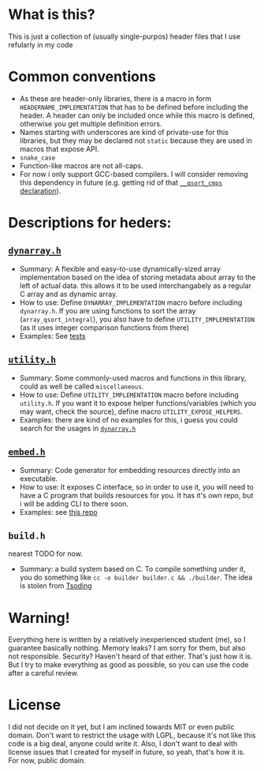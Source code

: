 # What is this?
This is just a collection of (usually single-purpos) header files that I use refularly in my code
# Common conventions
* As these are header-only libraries, there is a macro in form `HEADERNAME_IMPLEMENTATION` that has to be defined before including the header. A header can only be included once while this macro is defined, otherwise you get multiple definition errors.
* Names starting with underscores are kind of private-use for this libraries, but they may be declared not `static` because they are used in macros that expose API.
* `snake_case`
* Function-like macros are not all-caps.
* For now i only support GCC-based compilers. I will consider removing this dependency in future (e.g. getting rid of that [`__qsort_cmps` declaration](include/utility.h)).
# Descriptions for heders:
## [`dynarray.h`](include/dynarray.h)
* Summary: A flexible and easy-to-use dynamically-sized array implementation based on the idea of storing metadata about array to the left of actual data. this allows it to be used interchangabely as a regular C array and as dynamic array. 
* How to use: Define `DYNARRAY_IMPLEMENTATION` macro before including `dynarray.h`. If you are using functions to sort the array (`array_qsort_integral`), you also have to define `UTILITY_IMPLEMENTATION` (as it uses integer comparison functions from there)
* Examples: See [tests](tests/dynarray.c)
## [`utility.h`](include/utility.h)
* Summary: Some commonly-used macros and functions in this library, could as well be called `miscellaneous`. 
* How to use: Define `UTILITY_IMPLEMENTATION` macro before including `utility.h`. If you want it to expose helper functions/variables (which you may want, check the source), define macro `UTILITY_EXPOSE_HELPERS`.
* Examples: there are kind of no examples for this, i guess you could search for the usages in [`dynarray.h`](include/dynarray.h)
## [`embed.h`](include/embed.h)
* Summary: Code generator for embedding resources directly into an executable. 
* How to use: It exposes C interface, so in order to use it, you will need to have a C program that builds resources for you. It has it's own repo, but i will be adding CLI to there soon.
* Examples: see [this repo](https://github.com/justanothercatgirl/embed_test.c/)
## `build.h`
nearest TODO for now.
* Summary: a build system based on C. To compile something under it, you do something like `cc -o builder builder.c && ./builder`. The idea is stolen from [Tsoding](https://example.com)
# Warning!
Everything here is written by a relatively inexperienced student (me), so I guarantee basically nothing. Memory leaks? I am sorry for them, but also not responsible. Security? Haven't heard of that either. That's just how it is. But I try to make everything as good as possible, so you can use the code after a careful review.
# License
I did not decide on it yet, but I am inclined towards MIT or even public domain. Don't want to restrict the usage with LGPL, because it's not like this code is a big deal, anyone could write it. Also, I don't want to deal with license issues that I created for myself in future, so yeah, that's how it is. For now, public domain.

